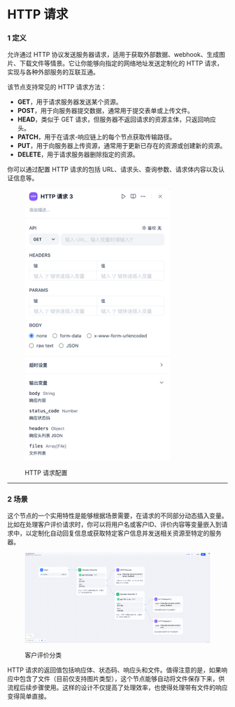 # HTTP 请求

### 1 定义

允许通过 HTTP 协议发送服务器请求，适用于获取外部数据、webhook、生成图片、下载文件等情景。它让你能够向指定的网络地址发送定制化的 HTTP 请求，实现与各种外部服务的互联互通。

该节点支持常见的 HTTP 请求方法：

* **GET**，用于请求服务器发送某个资源。
* **POST**，用于向服务器提交数据，通常用于提交表单或上传文件。
* **HEAD**，类似于 GET 请求，但服务器不返回请求的资源主体，只返回响应头。
* **PATCH**，用于在请求-响应链上的每个节点获取传输路径。
* **PUT**，用于向服务器上传资源，通常用于更新已存在的资源或创建新的资源。
* **DELETE**，用于请求服务器删除指定的资源。

你可以通过配置 HTTP 请求的包括 URL、请求头、查询参数、请求体内容以及认证信息等。&#x20;

<figure><img src="../../../.gitbook/assets/image (2) (1) (1) (1).png" alt="" width="332"><figcaption><p>HTTP 请求配置</p></figcaption></figure>

***

### 2 场景

这个节点的一个实用特性是能够根据场景需要，在请求的不同部分动态插入变量。比如在处理客户评价请求时，你可以将用户名或客户ID、评价内容等变量嵌入到请求中，以定制化自动回复信息或获取特定客户信息并发送相关资源至特定的服务器。

<figure><img src="../../../.gitbook/assets/image (1) (1) (1) (1) (1) (1).png" alt=""><figcaption><p>客户评价分类</p></figcaption></figure>

HTTP 请求的返回值包括响应体、状态码、响应头和文件。值得注意的是，如果响应中包含了文件（目前仅支持图片类型），这个节点能够自动将文件保存下来，供流程后续步骤使用。这样的设计不仅提高了处理效率，也使得处理带有文件的响应变得简单直接。
